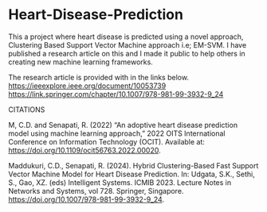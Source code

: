 # Heart-Disease-Prediction
This a project where heart disease is predicted using a novel approach, Clustering Based Support Vector Machine approach i.e; EM-SVM. I have published a research article on this and I made it public to help others in creating new machine learning frameworks.

The research article is provided with in the links below.
https://ieeexplore.ieee.org/document/10053739
https://link.springer.com/chapter/10.1007/978-981-99-3932-9_24


CITATIONS

M, C.D. and Senapati, R. (2022) “An adoptive heart disease prediction model using machine learning 
approach,” 2022 OITS International Conference on Information Technology (OCIT). Available at: 
https://doi.org/10.1109/ocit56763.2022.00020.

Maddukuri, C.D., Senapati, R. (2024). Hybrid Clustering-Based Fast Support Vector Machine Model for Heart 
Disease Prediction. In: Udgata, S.K., Sethi, S., Gao, XZ. (eds) Intelligent Systems. ICMIB 2023. Lecture Notes 
in Networks and Systems, vol 728. Springer, Singapore. https://doi.org/10.1007/978-981-99-3932-9_24.
